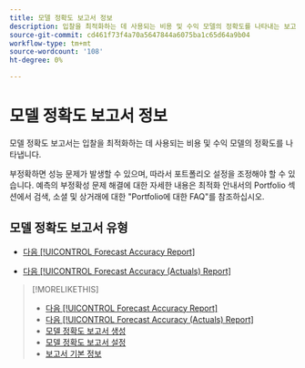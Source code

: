 ```yaml
---
title: 모델 정확도 보고서 정보
description: 입찰을 최적화하는 데 사용되는 비용 및 수익 모델의 정확도를 나타내는 보고서에 대해 알아봅니다.
source-git-commit: cd461f73f4a70a5647844a6075ba1c65d64a9b04
workflow-type: tm+mt
source-wordcount: '108'
ht-degree: 0%

---
```


# 모델 정확도 보고서 정보

모델 정확도 보고서는 입찰을 최적화하는 데 사용되는 비용 및 수익 모델의 정확도를 나타냅니다.

부정확하면 성능 문제가 발생할 수 있으며, 따라서 포트폴리오 설정을 조정해야 할 수 있습니다. 예측의 부정확성 문제 해결에 대한 자세한 내용은 최적화 안내서의 Portfolio 섹션에서 검색, 소셜 및 상거래에 대한 &quot;Portfolio에 대한 FAQ&quot;를 참조하십시오.<!-- verify convention for referencing Optimization Guide here -->

## 모델 정확도 보고서 유형

* [다음 [!UICONTROL Forecast Accuracy Report]](forecast-accuracy-report.md)

* [다음 [!UICONTROL Forecast Accuracy (Actuals) Report]](forecast-accuracy-actuals-report.md)

>[!MORELIKETHIS]
>
>* [다음 [!UICONTROL Forecast Accuracy Report]](forecast-accuracy-report.md)
>* [다음 [!UICONTROL Forecast Accuracy (Actuals) Report]](forecast-accuracy-actuals-report.md)
>* [모델 정확도 보고서 생성](model-accuracy-report-generate.md)
>* [모델 정확도 보고서 설정](/help/search-social-commerce/reports/management/model-accuracy/model-accuracy-report-settings.md)
>* [보고서 기본 정보](/help/search-social-commerce/reports/report-about.md)

